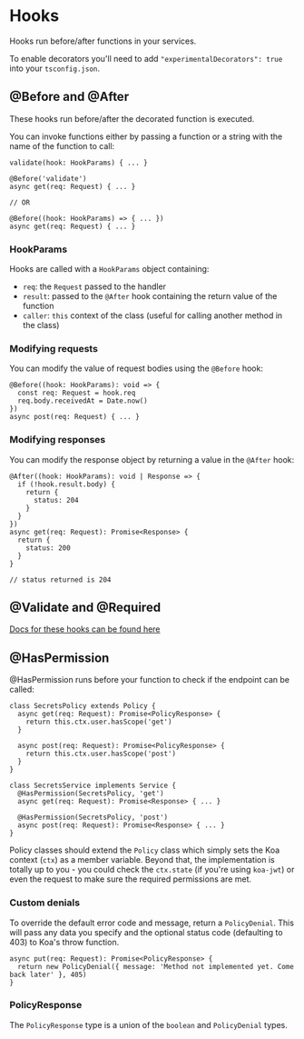 # Hooks

Hooks run before/after functions in your services.

To enable decorators you'll need to add `"experimentalDecorators": true` into your `tsconfig.json`.

## @Before and @After

These hooks run before/after the decorated function is executed.

You can invoke functions either by passing a function or a string with the name of the function to call:

```
validate(hook: HookParams) { ... }

@Before('validate')
async get(req: Request) { ... }

// OR

@Before((hook: HookParams) => { ... })
async get(req: Request) { ... }
```

### HookParams

Hooks are called with a `HookParams` object containing:
- `req`: the `Request` passed to the handler
- `result`: passed to the `@After` hook containing the return value of the function
- `caller`: `this` context of the class (useful for calling another method in the class)

### Modifying requests

You can modify the value of request bodies using the `@Before` hook:

```
@Before((hook: HookParams): void => {
  const req: Request = hook.req
  req.body.receivedAt = Date.now()
})
async post(req: Request) { ... }
```

### Modifying responses

You can modify the response object by returning a value in the `@After` hook:

```
@After((hook: HookParams): void | Response => {
  if (!hook.result.body) {
    return {
      status: 204
    }
  }
})
async get(req: Request): Promise<Response> {
  return {
    status: 200
  }
}

// status returned is 204
```

## @Validate and @Required

[Docs for these hooks can be found here](https://github.com/tudddorrr/koa-rest-services/tree/main/docs/validation.md)

## @HasPermission

@HasPermission runs before your function to check if the endpoint can be called:

```
class SecretsPolicy extends Policy {
  async get(req: Request): Promise<PolicyResponse> {
    return this.ctx.user.hasScope('get')
  }

  async post(req: Request): Promise<PolicyResponse> {
    return this.ctx.user.hasScope('post')
  }
}

class SecretsService implements Service {
  @HasPermission(SecretsPolicy, 'get')
  async get(req: Request): Promise<Response> { ... }

  @HasPermission(SecretsPolicy, 'post')
  async post(req: Request): Promise<Response> { ... }
}
```

Policy classes should extend the `Policy` class which simply sets the Koa context (`ctx`) as a member variable. Beyond that, the implementation is totally up to you - you could check the `ctx.state` (if you're using `koa-jwt`) or even the request to make sure the required permissions are met.

### Custom denials

To override the default error code and message, return a `PolicyDenial`. This will pass any data you specify and the optional status code (defaulting to 403) to Koa's throw function.

```
async put(req: Request): Promise<PolicyResponse> {
  return new PolicyDenial({ message: 'Method not implemented yet. Come back later' }, 405)
}
```

### PolicyResponse

The `PolicyResponse` type is a union of the `boolean` and `PolicyDenial` types.
